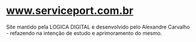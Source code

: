 # www.serviceport.com.br
Site mantido pela LOGICA DIGITAL e desenvolvido pelo Alexandre Carvalho - refazendo na intenção de estudo e aprimoramento do mesmo.
